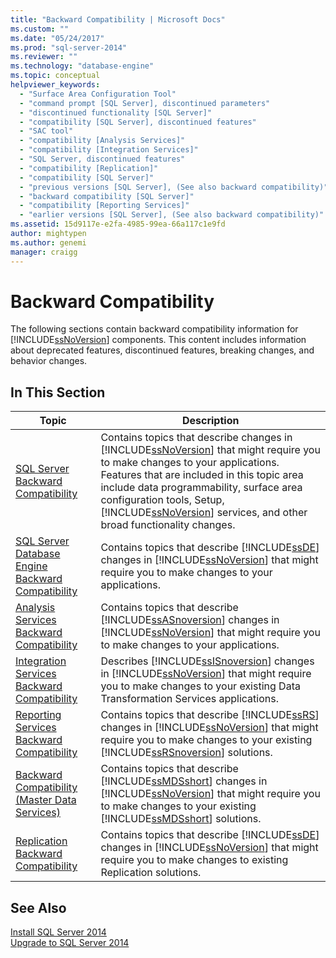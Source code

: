 ```yaml
---
title: "Backward Compatibility | Microsoft Docs"
ms.custom: ""
ms.date: "05/24/2017"
ms.prod: "sql-server-2014"
ms.reviewer: ""
ms.technology: "database-engine"
ms.topic: conceptual
helpviewer_keywords: 
  - "Surface Area Configuration Tool"
  - "command prompt [SQL Server], discontinued parameters"
  - "discontinued functionality [SQL Server]"
  - "compatibility [SQL Server], discontinued features"
  - "SAC tool"
  - "compatibility [Analysis Services]"
  - "compatibility [Integration Services]"
  - "SQL Server, discontinued features"
  - "compatibility [Replication]"
  - "compatibility [SQL Server]"
  - "previous versions [SQL Server], (See also backward compatibility)"
  - "backward compatibility [SQL Server]"
  - "compatibility [Reporting Services]"
  - "earlier versions [SQL Server], (See also backward compatibility)"
ms.assetid: 15d9117e-e2fa-4985-99ea-66a117c1e9fd
author: mightypen
ms.author: genemi
manager: craigg
---
```

# Backward Compatibility
  The following sections contain backward compatibility information for [!INCLUDE[ssNoVersion](../includes/ssnoversion-md.md)] components. This content includes information about deprecated features, discontinued features, breaking changes, and behavior changes.  
  
## In This Section  
  
|Topic|Description|  
|-----------|-----------------|  
|[SQL Server Backward Compatibility](../../2014/getting-started/sql-server-backward-compatibility.md)|Contains topics that describe changes in [!INCLUDE[ssNoVersion](../includes/ssnoversion-md.md)] that might require you to make changes to your applications. Features that are included in this topic area include data programmability, surface area configuration tools, Setup, [!INCLUDE[ssNoVersion](../includes/ssnoversion-md.md)] services, and other broad functionality changes.|  
|[SQL Server Database Engine Backward Compatibility](../database-engine/sql-server-database-engine-backward-compatibility.md)|Contains topics that describe [!INCLUDE[ssDE](../includes/ssde-md.md)] changes in [!INCLUDE[ssNoVersion](../includes/ssnoversion-md.md)] that might require you to make changes to your applications.|  
|[Analysis Services Backward Compatibility](../../2014/analysis-services/analysis-services-backward-compatibility.md)|Contains topics that describe [!INCLUDE[ssASnoversion](../includes/ssasnoversion-md.md)] changes in [!INCLUDE[ssNoVersion](../includes/ssnoversion-md.md)] that might require you to make changes to your applications.|  
|[Integration Services Backward Compatibility](../integration-services/integration-services-backward-compatibility.md)|Describes [!INCLUDE[ssISnoversion](../includes/ssisnoversion-md.md)] changes in [!INCLUDE[ssNoVersion](../includes/ssnoversion-md.md)] that might require you to make changes to your existing Data Transformation Services applications.|  
|[Reporting Services Backward Compatibility](../reporting-services/reporting-services-backward-compatibility.md)|Contains topics that describe [!INCLUDE[ssRS](../includes/ssrs.md)] changes in [!INCLUDE[ssNoVersion](../includes/ssnoversion-md.md)] that might require you to make changes to your existing [!INCLUDE[ssRSnoversion](../includes/ssrsnoversion-md.md)] solutions.|  
|[Backward Compatibility &#40;Master Data Services&#41;](../master-data-services/backward-compatibility-master-data-services.md)|Contains topics that describe [!INCLUDE[ssMDSshort](../includes/ssmdsshort-md.md)] changes in [!INCLUDE[ssNoVersion](../includes/ssnoversion-md.md)] that might require you to make changes to your existing [!INCLUDE[ssMDSshort](../includes/ssmdsshort-md.md)] solutions.|  
|[Replication Backward Compatibility](../../2014/relational-databases/replication/replication-backward-compatibility.md)|Contains topics that describe [!INCLUDE[ssDE](../includes/ssde-md.md)] changes in [!INCLUDE[ssNoVersion](../includes/ssnoversion-md.md)] that might require you to make changes to existing Replication solutions.|  
  
## See Also  
 [Install SQL Server 2014](../database-engine/install-windows/install-sql-server.md)   
 [Upgrade to SQL Server 2014](../database-engine/install-windows/upgrade-sql-server.md)  
  
  
